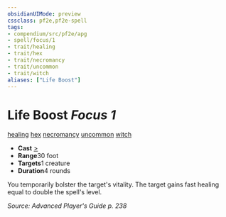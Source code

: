 ```yaml
---
obsidianUIMode: preview
cssclass: pf2e,pf2e-spell
tags:
- compendium/src/pf2e/apg
- spell/focus/1
- trait/healing
- trait/hex
- trait/necromancy
- trait/uncommon
- trait/witch
aliases: ["Life Boost"]
---
```

# Life Boost *Focus 1*   
[healing](/rules/traits/healing.md)  [hex](/rules/traits/hex-apg.md)  [necromancy](/rules/traits/necromancy.md)  [uncommon](/rules/traits/uncommon.md)  [witch](/rules/traits/witch-apg.md)  

- **Cast** [>](/rules/core-rulebook/chapter-9-playing-the-game.md#Actions "Single Action") 
- **Range**30 foot
- **Targets**1 creature
- **Duration**4 rounds

You temporarily bolster the target's vitality. The target gains fast healing equal to double the spell's level.

*Source: Advanced Player's Guide p. 238*